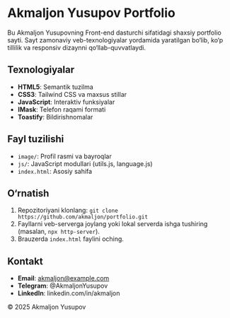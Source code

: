 # Akmaljon Yusupov Portfolio

Bu Akmaljon Yusupovning Front-end dasturchi sifatidagi shaxsiy portfolio sayti. Sayt zamonaviy veb-texnologiyalar yordamida yaratilgan bo‘lib, ko‘p tillilik va responsiv dizaynni qo‘llab-quvvatlaydi.

## Texnologiyalar

- **HTML5**: Semantik tuzilma
- **CSS3**: Tailwind CSS va maxsus stillar
- **JavaScript**: Interaktiv funksiyalar
- **IMask**: Telefon raqami formati
- **Toastify**: Bildirishnomalar

## Fayl tuzilishi

- `image/`: Profil rasmi va bayroqlar
- `js/`: JavaScript modullari (utils.js, language.js)
- `index.html`: Asosiy sahifa

## O‘rnatish

1. Repozitoriyani klonlang: `git clone https://github.com/akmaljon/portfolio.git`
2. Fayllarni veb-serverga joylang yoki lokal serverda ishga tushiring (masalan, `npx http-server`).
3. Brauzerda `index.html` faylini oching.

## Kontakt

- **Email**: akmaljon@example.com
- **Telegram**: @AkmaljonYusupov
- **LinkedIn**: linkedin.com/in/akmaljon

© 2025 Akmaljon Yusupov
